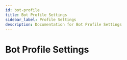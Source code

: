 ```yaml
---
id: bot-profile
title: Bot Profile Settings
sidebar_label: Profile Settings
description: Documentation for Bot Profile Settings
---
```


# Bot Profile Settings
